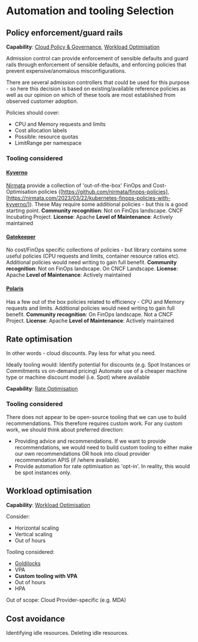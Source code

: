 # Automation and tooling Selection

## Policy enforcement/guard rails

**Capability**: [Cloud Policy & Governance](https://www.finops.org/framework/capabilities/cloud-policy-governance/), [Workload Optimisation](https://www.finops.org/framework/capabilities/workload-optimization/)

Admission control can provide enforcement of sensible defaults and guard rails through enforcement of sensible defaults, and enforcing policies that prevent expensive/anomalous misconfigurations.

There are several admission controllers that could be used for this purpose - so here this decision is based on existing/available reference policies as well as our opinion on which of these tools are most established from observed customer adoption.

Policies should cover:

- CPU and Memory requests and limits
- Cost allocation labels
- Possible: resource quotas
- LimitRange per namespace

### Tooling considered

#### [Kyverno](https://kyverno.io/)

[Nirmata](https://nirmata.com/) provide a collection of 'out-of-the-box' FinOps and Cost-Optimisation policies ([https://github.com/nirmata/finops-policies], [https://nirmata.com/2023/03/22/kubernetes-finops-policies-with-kyverno/]). These May require some additional policies - but this is a good starting point.
**Community recognition**: Not on FinOps landscape. CNCF Incubating Project.
**License**: Apache
**Level of Maintenance**: Actively maintained

#### [Gatekeeper](https://github.com/open-policy-agent/gatekeeper)

No cost/FinOps specific collections of policies - but library contains some useful policies (CPU requests and limits, container resource ratios etc). Additional policies would need writing to gain full benefit.
**Community recognition**: Not on FinOps landscape. On CNCF Landscape.
**License**: Apache
**Level of Maintenance**: Actively maintained

#### [Polaris](https://www.fairwinds.com/polaris)

Has a few out of the box policies related to efficiency - CPU and Memory requests and limits. Additional policies would need writing to gain full benefit.
**Community recognition**: On FinOps landscape. Not a CNCF Project.
**License**: Apache
**Level of Maintenance**: Actively maintained

## Rate optimisation

In other words - cloud discounts. Pay less for what you need.

Ideally tooling would:
Identify potential for discounts (e.g. Spot Instances or Commitments vs on-demand pricing)
Automate use of a cheaper machine type or machine discount model (i.e. Spot) where available

**Capability**: [Rate Optimisation](https://www.finops.org/framework/capabilities/rate-optimization/)

### Tooling considered

There does not appear to be open-source tooling that we can use to build recommendations. This therefore requires custom work.
For any custom work, we should think about preferred direction:

- Providing advice and recommendations. If we want to provide recommendations, we would need to build custom tooling to either make our own recommendations OR hook into cloud provider recommendation APIS (if /where available).
- Provide automation for rate optimisation as 'opt-in'. In reality, this would be spot instances only.

## Workload optimisation
**Capability**: [Workload Optimisation](https://www.finops.org/framework/capabilities/workload-optimization/)

Consider:
- Horizontal scaling
- Vertical scaling
- Out of hours

Tooling considered:
- [Goldilocks](https://www.fairwinds.com/goldilocks)
- VPA
- **Custom tooling with VPA**
- Out of hours
- HPA

Out of scope: Cloud Provider-specific (e.g. MDA)

## Cost avoidance

Identifying idle resources.
Deleting idle resources.
